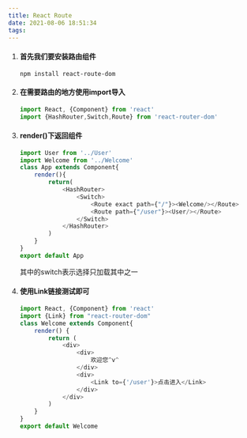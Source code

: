 ```yaml
---
title: React Route
date: 2021-08-06 18:51:34
tags:
---
```


1. #### 首先我们要安装路由组件

   ```
   npm install react-route-dom
   ```

2. #### 在需要路由的地方使用import导入

   ```javascript
   import React, {Component} from 'react'
   import {HashRouter,Switch,Route} from 'react-router-dom'
   ```

3. #### render()下返回组件

   ```javascript
   import User from '../User'
   import Welcome from '../Welcome'
   class App extends Component{
       render(){
           return(
               <HashRouter>
                   <Switch>
                       <Route exact path={"/"}><Welcome/></Route>
                       <Route path={"/user"}><User/></Route>
                   </Switch>
               </HashRouter>
           )
       }
   }
   export default App
   ```

   其中的switch表示选择只加载其中之一

4. #### 使用Link链接测试即可

   ```javascript
   import React, {Component} from 'react'
   import {Link} from "react-router-dom"
   class Welcome extends Component{
       render() {
           return (
               <div>
                   <div>
                       欢迎您^v^
                   </div>
                   <div>
                       <Link to={'/user'}>点击进入</Link>
                   </div>
               </div>
           )
       }
   }
   export default Welcome
   ```

   
